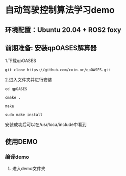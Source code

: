 # 自动驾驶控制算法学习demo
## 环境配置：Ubuntu 20.04 + ROS2 foxy
## 前期准备: 安装qpOASES解算器
1.下载qpOASES
```
git clone https://github.com/coin-or/qpOASES.git
```
2.进入文件夹并进行安装
```
cd qpOASES
```
```
cmake .
```
```
make
```
```
sudo make install
```
安装成功后可以在/usr/loca/include中看到
## 使用DEMO
### 编译demo
1. 进入demo文件夹
